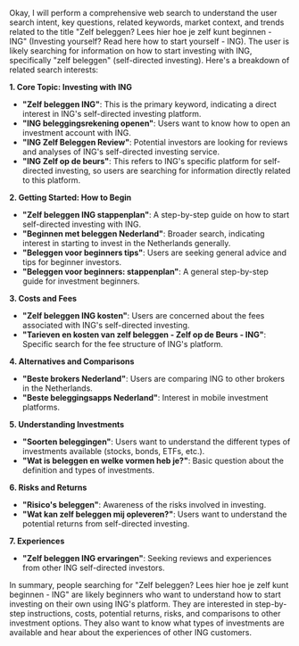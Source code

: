 Okay, I will perform a comprehensive web search to understand the user search intent, key questions, related keywords, market context, and trends related to the title "Zelf beleggen? Lees hier hoe je zelf kunt beginnen - ING" (Investing yourself? Read here how to start yourself - ING).
The user is likely searching for information on how to start investing with ING, specifically "zelf beleggen" (self-directed investing). Here's a breakdown of related search interests:

**1. Core Topic: Investing with ING**

*   **"Zelf beleggen ING"**: This is the primary keyword, indicating a direct interest in ING's self-directed investing platform.
*   **"ING beleggingsrekening openen"**: Users want to know how to open an investment account with ING.
*   **"ING Zelf Beleggen Review"**: Potential investors are looking for reviews and analyses of ING's self-directed investing service.
*   **"ING Zelf op de beurs"**: This refers to ING's specific platform for self-directed investing, so users are searching for information directly related to this platform.

**2. Getting Started: How to Begin**

*   **"Zelf beleggen ING stappenplan"**: A step-by-step guide on how to start self-directed investing with ING.
*   **"Beginnen met beleggen Nederland"**: Broader search, indicating interest in starting to invest in the Netherlands generally.
*   **"Beleggen voor beginners tips"**: Users are seeking general advice and tips for beginner investors.
*   **"Beleggen voor beginners: stappenplan"**: A general step-by-step guide for investment beginners.

**3. Costs and Fees**

*   **"Zelf beleggen ING kosten"**: Users are concerned about the fees associated with ING's self-directed investing.
*   **"Tarieven en kosten van zelf beleggen - Zelf op de Beurs - ING"**: Specific search for the fee structure of ING's platform.

**4. Alternatives and Comparisons**

*   **"Beste brokers Nederland"**: Users are comparing ING to other brokers in the Netherlands.
*   **"Beste beleggingsapps Nederland"**: Interest in mobile investment platforms.

**5. Understanding Investments**

*   **"Soorten beleggingen"**: Users want to understand the different types of investments available (stocks, bonds, ETFs, etc.).
*   **"Wat is beleggen en welke vormen heb je?"**: Basic question about the definition and types of investments.

**6. Risks and Returns**

*   **"Risico's beleggen"**: Awareness of the risks involved in investing.
*   **"Wat kan zelf beleggen mij opleveren?"**: Users want to understand the potential returns from self-directed investing.

**7. Experiences**

*   **"Zelf beleggen ING ervaringen"**: Seeking reviews and experiences from other ING self-directed investors.

In summary, people searching for "Zelf beleggen? Lees hier hoe je zelf kunt beginnen - ING" are likely beginners who want to understand how to start investing on their own using ING's platform. They are interested in step-by-step instructions, costs, potential returns, risks, and comparisons to other investment options. They also want to know what types of investments are available and hear about the experiences of other ING customers.